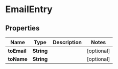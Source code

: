 

# EmailEntry


## Properties

| Name | Type | Description | Notes |
|------------ | ------------- | ------------- | -------------|
|**toEmail** | **String** |  |  [optional] |
|**toName** | **String** |  |  [optional] |



